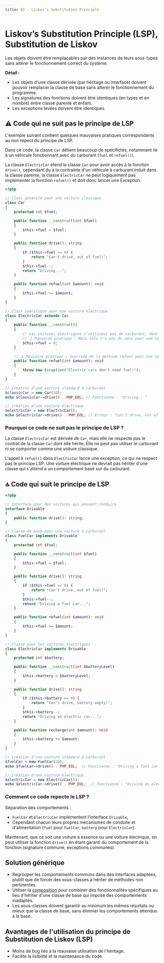 ```yaml
---
title: 03 - Liskov’s Substitution Principle
---
```


# Liskov’s Substitution Principle (LSP), Substitution de Liskov

Les objets doivent être remplaçables par des instances de leurs sous-types sans altérer le fonctionnement correct du système.

**Détail :**

- Les objets d'une classe dérivée (par héritage ou interface) doivent pouvoir remplacer la classe de base sans alterer le fonctionnement du programme. 
- Les signatures des fonctions doivent être identiques (en types et en nombre) entre classe parente et enfant.
- Les exceptions levées doivent être identiques. 

## ⚠️ Code qui ne suit pas le principe de LSP

L'exemple suivant contient quelques mauvaises pratiques correspondants au non repect du principe de LSP.

Dans ce code, la classe `Car` détient beaucoup de spécifictés, notamment lié à un véhicule fonctionnant avec du carburant (`fuel` et `refuel()`). 

La classe `ElectricCar` étend la classe `Car` pour avoir accès à la fonction `drive()`, cependant du à la contrainte d'un véhicule à carburant induit dans la classe parente, la classe `ElectricCar` ne peut logiquement pas implémenter la fonction `refuel()` et doit donc lancer une Exception.

```php
<?php

// Class générale pour une voiture classique
class Car
{
    protected int $fuel;

    public function __construct(int $fuel)
    {
        $this->fuel = $fuel;
    }

    public function drive(): string
    {
        if ($this->fuel <= 0) {
            return "Can't drive, out of fuel!";
        }
        $this->fuel--;
        return "Driving...";
    }

    public function refuel(int $amount): void
    {
        $this->fuel += $amount;
    }
}

// Class spécifique pour une voiture électrique
class ElectricCar extends Car
{
    public function __construct()
    {
        // Les voitures électriques n'utilisent pas de carburant, donc le constructeur est vide
        // ⚠️ Mauvaise pratique : Mais cela n'a pas de sens pour une voiture électrique
        $this->fuel = 0;  
    }

    // ⚠️ Mauvaise pratique : Override de la méthode refuel pour une voiture électrique
    public function refuel(int $amount): void
    {
        throw new Exception("Electric cars don't need fuel!");
    }
}

// Création d'une voiture standard à carburant
$classicCar = new Car(10);
echo $classicCar->drive() . PHP_EOL; // Fonctionne : "Driving..."

// Création d'une voiture électrique
$electricCar = new ElectricCar();
echo $electricCar->drive() . PHP_EOL; // Erreur : "Can't drive, out of fuel!" (logique cassée)

```

### Pourquoi ce code ne suit pas le principe de LSP ?

La classe `ElectricCar` est dérivée de `Car`, mais elle ne respecte pas le contrat de la classe `Car` dont elle hérite. Elle ne peut pas utiliser le carburant ni se comporter comme une voiture classique.

L'appel à `refuel()` dans `ElectricCar` lance une exception, ce qui ne respect pas le principe LSP. Une voiture électrique ne devrait pas hériter d'une classe qui s'attend à un comportement basé sur du carburant.

## 🔝 Code qui suit le principe de LSP

```php
<?php

// Interface pour des voitures qui peuvent conduire
interface Drivable
{
    public function drive(): string;
}

// Classe de base pour une voiture à carburant
class FuelCar implements Drivable
{
    protected int $fuel;

    public function __construct(int $fuel)
    {
        $this->fuel = $fuel;
    }

    public function drive(): string
    {
        if ($this->fuel <= 0) {
            return "Can't drive, out of fuel!";
        }
        $this->fuel--;
        return "Driving a fuel car...";
    }

    public function refuel(int $amount): void
    {
        $this->fuel += $amount;
    }
}

// Classe pour les voitures électriques
class ElectricCar implements Drivable
{
    protected int $battery;

    public function __construct(int $batteryLevel)
    {
        $this->battery = $batteryLevel;
    }

    public function drive(): string
    {
        if ($this->battery <= 0) {
            return "Can't drive, battery empty!";
        }
        $this->battery--;
        return "Driving an electric car...";
    }

    public function recharge(int $amount): void
    {
        $this->battery += $amount;
    }
}

// Création d'une voiture standard à carburant
$fuelCar = new FuelCar(10);
echo $fuelCar->drive() . PHP_EOL;  // Fonctionne : "Driving a fuel car..."

// Création d'une voiture électrique
$electricCar = new ElectricCar(5);
echo $electricCar->drive() . PHP_EOL;  // Fonctionne : "Driving an electric car..."
```

### Comment ce code repecte le LSP ?

Séparation des comportements : 

- `FuelCar` et `ElectricCar` implémentent l'interface `Drivable`, 
- Cependant chacun leurs propres mécanismes de conduite et d'alimentation (`fuel` pour `FuelCar`, `battery` pour `ElectricCar`).

Maintenant, que ce soit une voiture à essence ou une voiture électrique, on peut utiliser la fonction `drive()` en étant garanti du comportement de la fonction (signature commune, exceptions communes).

## Solution générique

- Regrouper les comportements communs dans des interfaces adaptées, plutôt que de forcer des sous-classes à hériter de méthodes non pertinentes.
- Utiliser la [composition](https://openclassrooms.com/fr/courses/1665806-programmez-en-oriente-objet-en-php/7307115-evoluez-vers-la-composition) pour combiner des fonctionnalités spécifiques au lieu d'hériter d'une classe de base qui impose des comportements inadaptés.
- Les sous-classes doivent garantir au minimum les mêmes résultats ou mieux que la classe de base, sans élimnier les comportements attendus à la base.


## Avantages de l'utilisation du principe de Substitution de Liskov (LSP)

- Moins de bug liés à la mauvaise utilisation de l'héritage.
- Facilite la lisibilité et la maintenance du code.